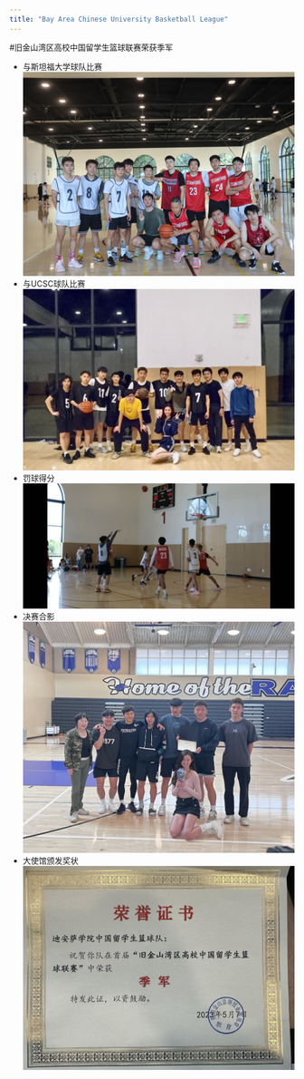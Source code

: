 ```yaml
---
title: "Bay Area Chinese University Basketball League"
---
```

#旧金山湾区高校中国留学生篮球联赛荣获季军
* 与斯坦福大学球队比赛
![Da_vs_Stanford](/assets/images/da_stanford.jpg)
* 与UCSC球队比赛
![Da_vs_Ucsc](/assets/images/da_ucsc.jpg)
* 罚球得分
![My_FreeThrow](/assets/images/free_throw.jpg)
* 决赛合影
![Final_Award](/assets/images/final.jpg)
* 大使馆颁发奖状
![Award](/assets/images/award.jpg)